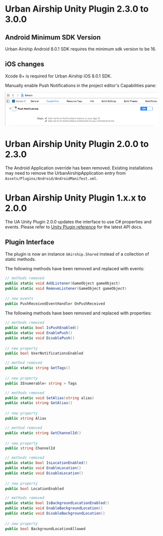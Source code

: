 # Urban Airship Unity Plugin 2.3.0 to 3.0.0

## Android Minimum SDK Version

Urban Airship Android 8.0.1 SDK requires the minimum sdk version to be 16.

## iOS changes

Xcode 8+ is required for Urban Airship iOS 8.0.1 SDK.

Manually enable Push Notifications in the project editor's Capabilities pane:

![Enable Push Notifications](images/ios-enable-push-notifications.png)

# Urban Airship Unity Plugin 2.0.0 to 2.3.0

The Android Application override has been removed. Existing installations may need
to remove the UrbanAirshipApplication entry from `Assets/Plugins/Android/AndroidManifest.xml`.

# Urban Airship Unity Plugin 1.x.x to 2.0.0

The UA Unity Plugin 2.0.0 updates the interface to use C# properties and events.
Please refer to [Unity Plugin reference](https://docs.urbanairship.com/reference/libraries/unity/latest/index.html)
for the latest API docs.

## Plugin Interface

The plugin is now an instance `UAirship.Shared` instead of a collection of static methods.

The following methods have been removed and replaced with events:

```cs
// methods removed
public static void AddListener(GameObject gameObject)
public static void RemoveListener(GameObject gameObject)

// new events
public PushReceivedEventHandler OnPushReceived
```

The following methods have been removed and replaced with properties:

```cs
// methods removed
public static bool IsPushEnabled()
public static void EnablePush()
public static void DisablePush()

// new property
public bool UserNotificationsEnabled
```

```cs
// method removed
public static string GetTags()

// new property
public IEnumerable< string > Tags
```

```cs
// methods removed
public static void SetAlias(string alias)
public static string GetAlias()

// new property
public string Alias
```

```cs
// method removed
public static string GetChannelId()

// new property
public string ChannelId
```

```cs
// methods removed
public static bool IsLocationEnabled()
public static void EnableLocation()
public static void DisableLocation()

// new property
public bool LocationEnabled
```

```cs
// methods removed
public static bool IsBackgroundLocationEnabled()
public static void EnableBackgroundLocation()
public static void DisableBackgroundLocation()

// new property
public bool BackgroundLocationAllowed
```
